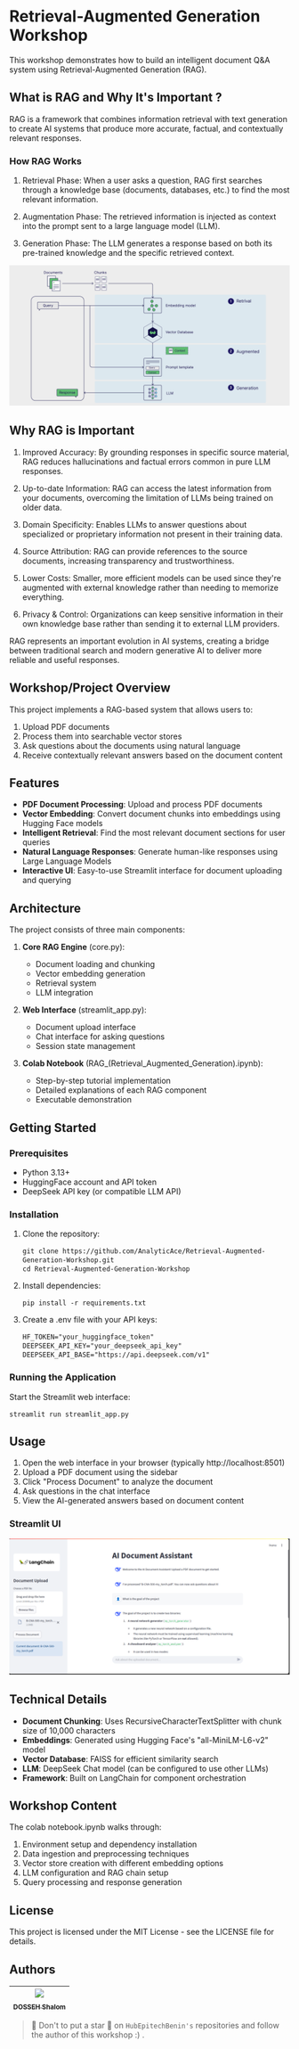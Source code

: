 # Retrieval-Augmented Generation Workshop

This workshop demonstrates how to build an intelligent document Q&A system using Retrieval-Augmented Generation (RAG).

## What is RAG and Why It's Important ?
RAG is a framework that combines information retrieval with text generation to create AI systems that produce more accurate, factual, and contextually relevant responses.

### How RAG Works
1. Retrieval Phase: When a user asks a question, RAG first searches through a knowledge base (documents, databases, etc.) to find the most relevant information.

2. Augmentation Phase: The retrieved information is injected as context into the prompt sent to a large language model (LLM).

3. Generation Phase: The LLM generates a response based on both its pre-trained knowledge and the specific retrieved context.

![Diagram](assets/diagram1.png)

## Why RAG is Important

1. Improved Accuracy: By grounding responses in specific source material, RAG reduces hallucinations and factual errors common in pure LLM responses.

2. Up-to-date Information: RAG can access the latest information from your documents, overcoming the limitation of LLMs being trained on older data.

3. Domain Specificity: Enables LLMs to answer questions about specialized or proprietary information not present in their training data.

4. Source Attribution: RAG can provide references to the source documents, increasing transparency and trustworthiness.

5. Lower Costs: Smaller, more efficient models can be used since they're augmented with external knowledge rather than needing to memorize everything.

6. Privacy & Control: Organizations can keep sensitive information in their own knowledge base rather than sending it to external LLM providers.

RAG represents an important evolution in AI systems, creating a bridge between traditional search and modern generative AI to deliver more reliable and useful responses.


## Workshop/Project Overview

This project implements a RAG-based system that allows users to:
1. Upload PDF documents
2. Process them into searchable vector stores
3. Ask questions about the documents using natural language
4. Receive contextually relevant answers based on the document content

## Features

- **PDF Document Processing**: Upload and process PDF documents 
- **Vector Embedding**: Convert document chunks into embeddings using Hugging Face models
- **Intelligent Retrieval**: Find the most relevant document sections for user queries
- **Natural Language Responses**: Generate human-like responses using Large Language Models
- **Interactive UI**: Easy-to-use Streamlit interface for document uploading and querying

## Architecture

The project consists of three main components:

1. **Core RAG Engine** (core.py):
   - Document loading and chunking
   - Vector embedding generation
   - Retrieval system
   - LLM integration

2. **Web Interface** (streamlit_app.py):
   - Document upload interface
   - Chat interface for asking questions
   - Session state management

3. **Colab Notebook** (RAG_(Retrieval_Augmented_Generation).ipynb):
   - Step-by-step tutorial implementation
   - Detailed explanations of each RAG component
   - Executable demonstration

## Getting Started

### Prerequisites

- Python 3.13+
- HuggingFace account and API token
- DeepSeek API key (or compatible LLM API)

### Installation

1. Clone the repository:
   ```
   git clone https://github.com/AnalyticAce/Retrieval-Augmented-Generation-Workshop.git
   cd Retrieval-Augmented-Generation-Workshop
   ```

2. Install dependencies:
   ```
   pip install -r requirements.txt
   ```

3. Create a .env file with your API keys:
   ```
   HF_TOKEN="your_huggingface_token"
   DEEPSEEK_API_KEY="your_deepseek_api_key"
   DEEPSEEK_API_BASE="https://api.deepseek.com/v1"
   ```

### Running the Application

Start the Streamlit web interface:
```
streamlit run streamlit_app.py
```

## Usage

1. Open the web interface in your browser (typically http://localhost:8501)
2. Upload a PDF document using the sidebar
3. Click "Process Document" to analyze the document
4. Ask questions in the chat interface
5. View the AI-generated answers based on document content

### Streamlit UI
![UI](assets/interphase.png)

## Technical Details

- **Document Chunking**: Uses RecursiveCharacterTextSplitter with chunk size of 10,000 characters
- **Embeddings**: Generated using Hugging Face's "all-MiniLM-L6-v2" model
- **Vector Database**: FAISS for efficient similarity search
- **LLM**: DeepSeek Chat model (can be configured to use other LLMs)
- **Framework**: Built on LangChain for component orchestration

## Workshop Content

The colab notebook.ipynb walks through:

1. Environment setup and dependency installation
2. Data ingestion and preprocessing techniques
3. Vector store creation with different embedding options
4. LLM configuration and RAG chain setup
5. Query processing and response generation

## License

This project is licensed under the MIT License - see the LICENSE file for details.

## Authors

| [<img src="https://github.com/AnalyticAce.png?size=85" width=85><br><sub>DOSSEH Shalom</sub>](https://github.com/AnalyticAce) |
| :---: |

> 🚀 Don't to put a star 🌟 on `HubEpitechBenin's` repositories and follow the author of this workshop :) .